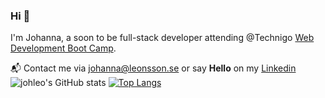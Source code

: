 ### Hi 👋 

I'm Johanna, a soon to be full-stack developer attending @Technigo [Web Development Boot Camp](https://www.technigo.io/web-development-boot-camp).

📬 Contact me via johanna@leonsson.se or say **Hello** on my [Linkedin](https://www.linkedin.com/in/johannaleonsson/)
![johleo's GitHub stats](https://github-readme-stats.vercel.app/api?username=johleo&show_icons=true&theme=radical)
[![Top Langs](https://github-readme-stats.vercel.app/api/top-langs/?username=johleo&theme=radical)](https://github.com/anuraghazra/github-readme-stats)

<!--
- 🔭 I’m currently working on ...
- 🌱 I’m currently learning ...
- 👯 I’m looking to collaborate on ...
- 🤔 I’m looking for help with ...
- 💬 Ask me about ...
- 📫 How to reach me: ...
- 😄 Pronouns: ...
- ⚡ Fun fact: ...
-->
